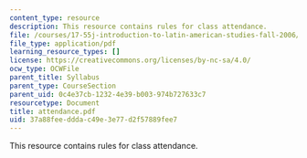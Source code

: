 ```yaml
---
content_type: resource
description: This resource contains rules for class attendance.
file: /courses/17-55j-introduction-to-latin-american-studies-fall-2006/37a88feedddac49e3e77d2f57889fee7_attendance.pdf
file_type: application/pdf
learning_resource_types: []
license: https://creativecommons.org/licenses/by-nc-sa/4.0/
ocw_type: OCWFile
parent_title: Syllabus
parent_type: CourseSection
parent_uid: 0c4e37cb-1232-4e39-b003-974b727633c7
resourcetype: Document
title: attendance.pdf
uid: 37a88fee-ddda-c49e-3e77-d2f57889fee7
---
```

This resource contains rules for class attendance.